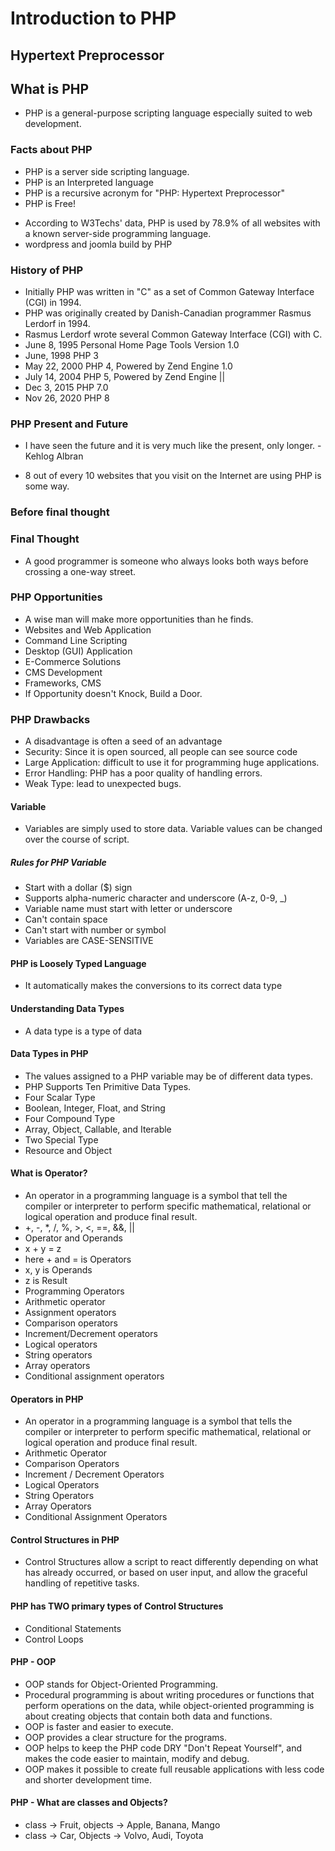# Introduction to PHP

## Hypertext Preprocessor

## What is PHP

- PHP is a general-purpose scripting language especially suited to web development.

### Facts about PHP

- PHP is a server side scripting language.
- PHP is an Interpreted language
- PHP is a recursive acronym for "PHP: Hypertext Preprocessor"
- PHP is Free!

* According to W3Techs' data, PHP is used by 78.9% of all websites with a known server-side programming language.
* wordpress and joomla build by PHP

### History of PHP

- Initially PHP was written in "C" as a set of Common Gateway Interface (CGI) in 1994.
- PHP was originally created by Danish-Canadian programmer Rasmus Lerdorf in 1994.
- Rasmus Lerdorf wrote several Common Gateway Interface (CGI) with C.
- June 8, 1995 Personal Home Page Tools Version 1.0
- June, 1998 PHP 3
- May 22, 2000 PHP 4, Powered by Zend Engine 1.0
- July 14, 2004 PHP 5, Powered by Zend Engine ||
- Dec 3, 2015 PHP 7.0
- Nov 26, 2020 PHP 8

### PHP Present and Future

- I have seen the future and it is very much like the present, only longer. - Kehlog Albran

- 8 out of every 10 websites that you visit on the Internet are using PHP is some way.

### Before final thought

### Final Thought

- A good programmer is someone who always looks both ways before crossing a one-way street.

### PHP Opportunities

- A wise man will make more opportunities than he finds.
- Websites and Web Application
- Command Line Scripting
- Desktop (GUI) Application
- E-Commerce Solutions
- CMS Development
- Frameworks, CMS
- If Opportunity doesn't Knock, Build a Door.

### PHP Drawbacks

- A disadvantage is often a seed of an advantage
- Security: Since it is open sourced, all people can see source code
- Large Application: difficult to use it for programming huge applications.
- Error Handling: PHP has a poor quality of handling errors.
- Weak Type: lead to unexpected bugs.

#### Variable

- Variables are simply used to store data. Variable values can be changed over the course of script.

##### Rules for PHP Variable

- Start with a dollar ($) sign
- Supports alpha-numeric character and underscore (A-z, 0-9, \_)
- Variable name must start with letter or underscore
- Can't contain space
- Can't start with number or symbol
- Variables are CASE-SENSITIVE

#### PHP is Loosely Typed Language

- It automatically makes the conversions to its correct data type

#### Understanding Data Types

- A data type is a type of data

#### Data Types in PHP

- The values assigned to a PHP variable may be of different data types.
- PHP Supports Ten Primitive Data Types.
- Four Scalar Type
- Boolean, Integer, Float, and String
- Four Compound Type
- Array, Object, Callable, and Iterable
- Two Special Type
- Resource and Object

#### What is Operator?

- An operator in a programming language is a symbol that tell the compiler or interpreter to perform specific mathematical, relational or logical operation and produce final result.
- +, -, \*, /, %, >, <, ==, &&, ||
- Operator and Operands
- x + y = z
- here + and = is Operators
- x, y is Operands
- z is Result
- Programming Operators
- Arithmetic operator
- Assignment operators
- Comparison operators
- Increment/Decrement operators
- Logical operators
- String operators
- Array operators
- Conditional assignment operators

#### Operators in PHP

- An operator in a programming language is a symbol that tells the compiler or interpreter to perform specific mathematical, relational or logical operation and produce final result.
- Arithmetic Operator
- Comparison Operators
- Increment / Decrement Operators
- Logical Operators
- String Operators
- Array Operators
- Conditional Assignment Operators

#### Control Structures in PHP

- Control Structures allow a script to react differently depending on what has already occurred, or based on user input, and allow the graceful handling of repetitive tasks.

#### PHP has TWO primary types of Control Structures

- Conditional Statements
- Control Loops

#### PHP - OOP

- OOP stands for Object-Oriented Programming.
- Procedural programming is about writing procedures or functions that perform operations on the data, while object-oriented programming is about creating objects that contain both data and functions.
- OOP is faster and easier to execute.
- OOP provides a clear structure for the programs.
- OOP helps to keep the PHP code DRY "Don't Repeat Yourself", and makes the code easier to maintain, modify and debug.
- OOP makes it possible to create full reusable applications with less code and shorter development time.

#### PHP - What are classes and Objects?

- class -> Fruit, objects -> Apple, Banana, Mango
- class -> Car, Objects -> Volvo, Audi, Toyota
